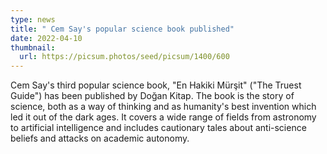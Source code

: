 ```yaml
---
type: news
title: " Cem Say's popular science book published"
date: 2022-04-10
thumbnail:
  url: https://picsum.photos/seed/picsum/1400/600
---
```


Cem Say's third popular science book, "En Hakiki Mürşit" ("The Truest Guide")
has been published by Doğan Kitap. The book is the story of science, both as a
way of thinking and as humanity's best invention which led it out of the dark
ages. It covers a wide range of fields from astronomy to artificial intelligence
and includes cautionary tales about anti-science beliefs and attacks on academic
autonomy.
